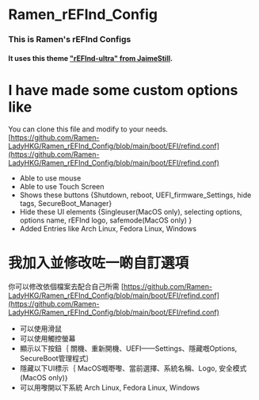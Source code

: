 # Ramen_rEFInd_Config
### This is Ramen's rEFInd Configs

#### It uses this theme ["rEFInd-ultra" from JaimeStill](https://github.com/JaimeStill/rEFInd-ultra).

# I have made some custom options like

You can clone this file and modify to your needs. [https://github.com/Ramen-LadyHKG/Ramen_rEFInd_Config/blob/main/boot/EFI/refind.conf](https://github.com/Ramen-LadyHKG/Ramen_rEFInd_Config/blob/main/boot/EFI/refind.conf)

* Able to use mouse
* Able to use Touch Screen
* Shows these buttons {Shutdown, reboot, UEFI_firmware_Settings, hide tags, SecureBoot_Manager}
* Hide these UI elements {Singleuser(MacOS only), selecting options, options name, rEFInd logo, safemode(MacOS only) }
* Added Entries like Arch Linux, Fedora Linux, Windows

# 我加入並修改咗一啲自訂選項
你可以修改依個檔案去配合自己所需 [https://github.com/Ramen-LadyHKG/Ramen_rEFInd_Config/blob/main/boot/EFI/refind.conf](https://github.com/Ramen-LadyHKG/Ramen_rEFInd_Config/blob/main/boot/EFI/refind.conf)

* 可以使用滑鼠
* 可以使用觸控螢幕
* 顯示以下按鈕｛ 關機、重新開機、UEFI——Settings、隱藏嘅Options, SecureBoot管理程式｝
* 隱藏以下UI標示｛ MacOS嘅嘢嚟、當前選擇、系統名稱、Logo, 安全模式(MacOS only)｝
* 可以用嚟開以下系統 Arch Linux, Fedora Linux, Windows

